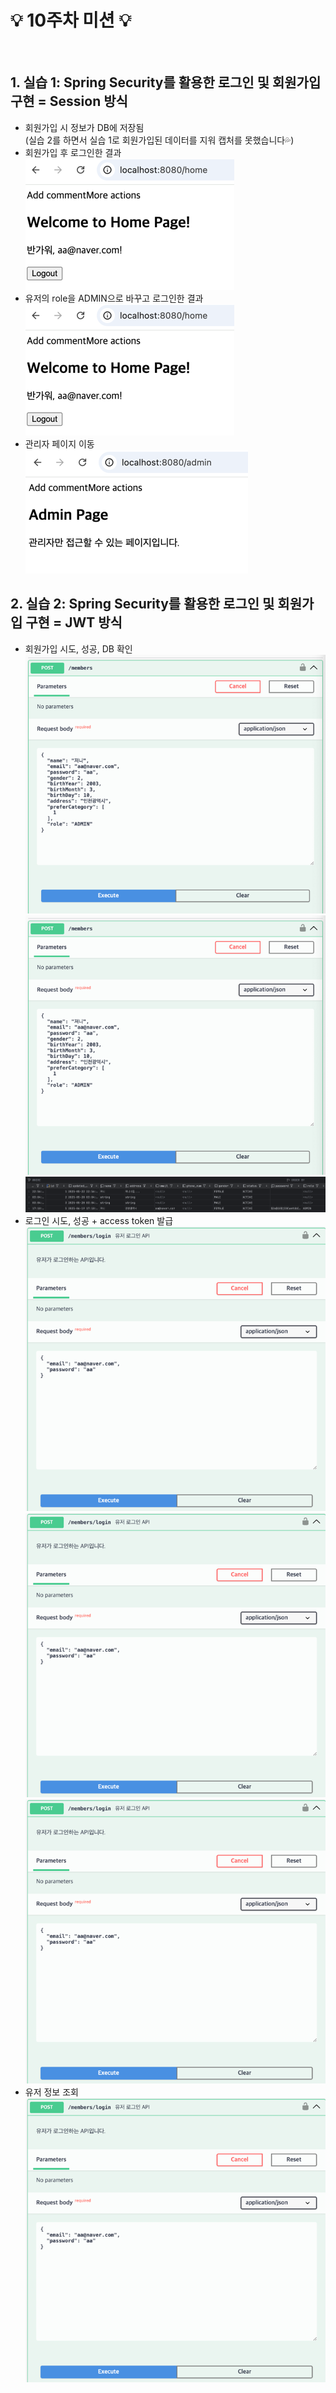 # 💡 10주차 미션 💡
<br>

## 1. 실습 1: Spring Security를 활용한 로그인 및 회원가입 구현 = Session 방식

- 회원가입 시 정보가 DB에 저장됨<br>
  (실습 2를 하면서 실습 1로 회원가입된 데이터를 지워 캡처를 못했습니다💦)
- 회원가입 후 로그인한 결과<br>
  ![img_1.png](img_1.png)
- 유저의 role을 ADMIN으로 바꾸고 로그인한 결과<br>
  ![img_1.png](img_1.png)
- 관리자 페이지 이동<br>
  ![img_2.png](img_2.png)

## 2. 실습 2: Spring Security를 활용한 로그인 및 회원가입 구현 = JWT 방식

- 회원가입 시도, 성공, DB 확인<br>
![img_3.png](img_3.png)<br>
![img_4.png](img_4.png)<br>
![img_5.png](img_5.png)<br>
- 로그인 시도, 성공 + access token 발급<br>
![img_6.png](img_6.png)<br>
![img_7.png](img_7.png)<br>
![img_8.png](img_8.png)<br>
- 유저 정보 조회<br>
![img_9.png](img_9.png)